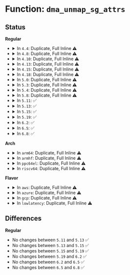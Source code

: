 # Function: <code>dma_unmap_sg_attrs</code>

## Status
<b>Regular</b>
<ul>
<li>
<details>
<summary>In <code>4.4</code>: Duplicate, Full Inline ⚠️</summary>

**Collision:** Static Duplication

**Inline:** Full

**Transformation:** False

**Instances:**

```
In drivers/char/agp/intel-gtt.c (ffffffff81521ff7)
Location: include/asm-generic/dma-mapping-common.h:65
Inline: True
```
```
In drivers/scsi/scsi_lib_dma.c (ffffffff815b18b4)
Location: include/asm-generic/dma-mapping-common.h:65
Inline: True
Inline callers:
  - drivers/scsi/scsi_lib_dma.c:scsi_dma_unmap
```
```
In drivers/ata/libata-core.c (ffffffff815cabc0)
Location: include/asm-generic/dma-mapping-common.h:65
Inline: True
Inline callers:
  - drivers/ata/libata-core.c:ata_sg_clean
```
```
In drivers/spi/spi.c (ffffffff815e711e)
Location: include/asm-generic/dma-mapping-common.h:65
Inline: True
```
```
In drivers/usb/core/hcd.c (ffffffff8160ccfa)
Location: include/asm-generic/dma-mapping-common.h:65
Inline: True
Inline callers:
  - drivers/usb/core/hcd.c:usb_hcd_unmap_urb_for_dma
```
</details>
</li>
<li>
<details>
<summary>In <code>4.8</code>: Duplicate, Full Inline ⚠️</summary>

**Collision:** Static Duplication

**Inline:** Full

**Transformation:** False

**Instances:**

```
In drivers/char/agp/intel-gtt.c (ffffffff81574e2f)
Location: include/linux/dma-mapping.h:223
Inline: True
```
```
In drivers/scsi/scsi_lib_dma.c (ffffffff81609c44)
Location: include/linux/dma-mapping.h:223
Inline: True
Inline callers:
  - drivers/scsi/scsi_lib_dma.c:scsi_dma_unmap
```
```
In drivers/ata/libata-core.c (ffffffff81623400)
Location: include/linux/dma-mapping.h:223
Inline: True
Inline callers:
  - drivers/ata/libata-core.c:ata_sg_clean
```
```
In drivers/spi/spi.c (ffffffff81645a4e)
Location: include/linux/dma-mapping.h:223
Inline: True
```
```
In drivers/usb/core/hcd.c (ffffffff8166c875)
Location: include/linux/dma-mapping.h:223
Inline: True
Inline callers:
  - drivers/usb/core/hcd.c:usb_hcd_unmap_urb_for_dma
```
</details>
</li>
<li>
<details>
<summary>In <code>4.10</code>: Duplicate, Full Inline ⚠️</summary>

**Collision:** Static Duplication

**Inline:** Full

**Transformation:** False

**Instances:**

```
In drivers/char/agp/intel-gtt.c (ffffffff815a149f)
Location: include/linux/dma-mapping.h:234
Inline: True
```
```
In drivers/scsi/scsi_lib_dma.c (ffffffff81639524)
Location: include/linux/dma-mapping.h:234
Inline: True
Inline callers:
  - drivers/scsi/scsi_lib_dma.c:scsi_dma_unmap
```
```
In drivers/ata/libata-core.c (ffffffff81653f80)
Location: include/linux/dma-mapping.h:234
Inline: True
Inline callers:
  - drivers/ata/libata-core.c:ata_sg_clean
```
```
In drivers/spi/spi.c (ffffffff8167684e)
Location: include/linux/dma-mapping.h:234
Inline: True
```
```
In drivers/usb/core/hcd.c (ffffffff8169a575)
Location: include/linux/dma-mapping.h:234
Inline: True
Inline callers:
  - drivers/usb/core/hcd.c:usb_hcd_unmap_urb_for_dma
```
</details>
</li>
<li>
<details>
<summary>In <code>4.13</code>: Duplicate, Full Inline ⚠️</summary>

**Collision:** Static Duplication

**Inline:** Full

**Transformation:** False

**Instances:**

```
In drivers/char/agp/intel-gtt.c (ffffffff815b50bf)
Location: include/linux/dma-mapping.h:277
Inline: True
```
```
In drivers/scsi/scsi_lib_dma.c (ffffffff8164e08c)
Location: include/linux/dma-mapping.h:277
Inline: True
Inline callers:
  - drivers/scsi/scsi_lib_dma.c:scsi_dma_unmap
```
```
In drivers/ata/libata-core.c (ffffffff816688c1)
Location: include/linux/dma-mapping.h:277
Inline: True
Inline callers:
  - drivers/ata/libata-core.c:__ata_qc_complete
```
```
In drivers/spi/spi.c (ffffffff8168af4f)
Location: include/linux/dma-mapping.h:277
Inline: True
```
```
In drivers/usb/core/hcd.c (ffffffff816af7e7)
Location: include/linux/dma-mapping.h:277
Inline: True
Inline callers:
  - drivers/usb/core/hcd.c:usb_hcd_unmap_urb_for_dma
```
</details>
</li>
<li>
<details>
<summary>In <code>4.15</code>: Duplicate, Full Inline ⚠️</summary>

**Collision:** Static Duplication

**Inline:** Full

**Transformation:** False

**Instances:**

```
In drivers/char/agp/intel-gtt.c (ffffffff8161bd64)
Location: include/linux/dma-mapping.h:276
Inline: True
```
```
In drivers/scsi/scsi_lib_dma.c (ffffffff816b7380)
Location: include/linux/dma-mapping.h:276
Inline: True
Inline callers:
  - drivers/scsi/scsi_lib_dma.c:scsi_dma_unmap
```
```
In drivers/ata/libata-core.c (ffffffff816d1f47)
Location: include/linux/dma-mapping.h:276
Inline: True
Inline callers:
  - drivers/ata/libata-core.c:__ata_qc_complete
```
```
In drivers/spi/spi.c (ffffffff816f48bf)
Location: include/linux/dma-mapping.h:276
Inline: True
```
```
In drivers/usb/core/hcd.c (ffffffff8171ae49)
Location: include/linux/dma-mapping.h:276
Inline: True
Inline callers:
  - drivers/usb/core/hcd.c:usb_hcd_unmap_urb_for_dma
```
</details>
</li>
<li>
<details>
<summary>In <code>4.18</code>: Duplicate, Full Inline ⚠️</summary>

**Collision:** Static Duplication

**Inline:** Full

**Transformation:** False

**Instances:**

```
In drivers/char/agp/intel-gtt.c (ffffffff81655a08)
Location: include/linux/dma-mapping.h:276
Inline: True
```
```
In drivers/scsi/scsi_lib_dma.c (ffffffff816f3678)
Location: include/linux/dma-mapping.h:276
Inline: True
Inline callers:
  - drivers/scsi/scsi_lib_dma.c:scsi_dma_unmap
```
```
In drivers/ata/libata-core.c (ffffffff8170e678)
Location: include/linux/dma-mapping.h:276
Inline: True
Inline callers:
  - drivers/ata/libata-core.c:__ata_qc_complete
```
```
In drivers/spi/spi.c (ffffffff8173297d)
Location: include/linux/dma-mapping.h:276
Inline: True
Inline callers:
  - drivers/spi/spi.c:spi_unmap_buf
```
```
In drivers/usb/core/hcd.c (ffffffff81759b2e)
Location: include/linux/dma-mapping.h:276
Inline: True
Inline callers:
  - drivers/usb/core/hcd.c:usb_hcd_unmap_urb_for_dma
```
</details>
</li>
<li>
<details>
<summary>In <code>5.0</code>: Duplicate, Full Inline ⚠️</summary>

**Collision:** Static Duplication

**Inline:** Full

**Transformation:** False

**Instances:**

```
In drivers/char/agp/intel-gtt.c (ffffffff81673c0c)
Location: include/linux/dma-mapping.h:331
Inline: True
```
```
In drivers/scsi/scsi_lib_dma.c (ffffffff81716062)
Location: include/linux/dma-mapping.h:331
Inline: True
Inline callers:
  - drivers/scsi/scsi_lib_dma.c:scsi_dma_unmap
```
```
In drivers/ata/libata-core.c (ffffffff81730af8)
Location: include/linux/dma-mapping.h:331
Inline: True
Inline callers:
  - drivers/ata/libata-core.c:__ata_qc_complete
```
```
In drivers/spi/spi.c (ffffffff8175539b)
Location: include/linux/dma-mapping.h:331
Inline: True
Inline callers:
  - drivers/spi/spi.c:spi_unmap_buf
```
```
In drivers/usb/core/hcd.c (ffffffff8177e1ab)
Location: include/linux/dma-mapping.h:331
Inline: True
Inline callers:
  - drivers/usb/core/hcd.c:usb_hcd_unmap_urb_for_dma
```
</details>
</li>
<li>
<details>
<summary>In <code>5.3</code>: Duplicate, Full Inline ⚠️</summary>

**Collision:** Static Duplication

**Inline:** Full

**Transformation:** False

**Instances:**

```
In drivers/char/agp/intel-gtt.c (ffffffff816a96cc)
Location: include/linux/dma-mapping.h:333
Inline: True
```
```
In drivers/dma-buf/udmabuf.c (ffffffff81746ac1)
Location: include/linux/dma-mapping.h:333
Inline: True
Inline callers:
  - drivers/dma-buf/udmabuf.c:unmap_udmabuf
```
```
In drivers/scsi/scsi_lib_dma.c (ffffffff8175183f)
Location: include/linux/dma-mapping.h:333
Inline: True
Inline callers:
  - drivers/scsi/scsi_lib_dma.c:scsi_dma_unmap
```
```
In drivers/ata/libata-core.c (ffffffff8176c265)
Location: include/linux/dma-mapping.h:333
Inline: True
Inline callers:
  - drivers/ata/libata-core.c:__ata_qc_complete
```
```
In drivers/spi/spi.c (ffffffff817914a0)
Location: include/linux/dma-mapping.h:333
Inline: True
Inline callers:
  - drivers/spi/spi.c:spi_unmap_buf
```
```
In drivers/usb/core/hcd.c (ffffffff817bc714)
Location: include/linux/dma-mapping.h:333
Inline: True
Inline callers:
  - drivers/usb/core/hcd.c:usb_hcd_unmap_urb_for_dma
```
</details>
</li>
<li>
<details>
<summary>In <code>5.4</code>: Duplicate, Full Inline ⚠️</summary>

**Collision:** Static Duplication

**Inline:** Full

**Transformation:** False

**Instances:**

```
In drivers/char/agp/intel-gtt.c (ffffffff816cc40c)
Location: include/linux/dma-mapping.h:326
Inline: True
```
```
In drivers/dma-buf/udmabuf.c (ffffffff8176ac11)
Location: include/linux/dma-mapping.h:326
Inline: True
Inline callers:
  - drivers/dma-buf/udmabuf.c:unmap_udmabuf
```
```
In drivers/scsi/scsi_lib_dma.c (ffffffff81775abf)
Location: include/linux/dma-mapping.h:326
Inline: True
Inline callers:
  - drivers/scsi/scsi_lib_dma.c:scsi_dma_unmap
```
```
In drivers/ata/libata-core.c (ffffffff817902d5)
Location: include/linux/dma-mapping.h:326
Inline: True
Inline callers:
  - drivers/ata/libata-core.c:__ata_qc_complete
```
```
In drivers/spi/spi.c (ffffffff817b50a0)
Location: include/linux/dma-mapping.h:326
Inline: True
Inline callers:
  - drivers/spi/spi.c:spi_unmap_buf
```
```
In drivers/usb/core/hcd.c (ffffffff817ecf34)
Location: include/linux/dma-mapping.h:326
Inline: True
Inline callers:
  - drivers/usb/core/hcd.c:usb_hcd_unmap_urb_for_dma
```
</details>
</li>
<li>
<details>
<summary>In <code>5.8</code>: Duplicate, Full Inline ⚠️</summary>

**Collision:** Static Duplication

**Inline:** Full

**Transformation:** False

**Instances:**

```
In drivers/char/agp/intel-gtt.c (ffffffff81780eb0)
Location: include/linux/dma-mapping.h:326
Inline: True
Inline callers:
  - drivers/char/agp/intel-gtt.c:intel_gtt_unmap_memory
```
```
In drivers/dma-buf/heaps/heap-helpers.c (ffffffff8182a4fa)
Location: include/linux/dma-mapping.h:326
Inline: True
Inline callers:
  - drivers/dma-buf/heaps/heap-helpers.c:dma_heap_unmap_dma_buf
```
```
In drivers/dma-buf/udmabuf.c (ffffffff8182d010)
Location: include/linux/dma-mapping.h:326
Inline: True
Inline callers:
  - drivers/dma-buf/udmabuf.c:release_udmabuf
  - drivers/dma-buf/udmabuf.c:unmap_udmabuf
```
```
In drivers/scsi/scsi_lib_dma.c (ffffffff818389df)
Location: include/linux/dma-mapping.h:326
Inline: True
Inline callers:
  - drivers/scsi/scsi_lib_dma.c:scsi_dma_unmap
```
```
In drivers/ata/libata-core.c (ffffffff81854f65)
Location: include/linux/dma-mapping.h:326
Inline: True
Inline callers:
  - drivers/ata/libata-core.c:__ata_qc_complete
```
```
In drivers/spi/spi.c (ffffffff8187bc92)
Location: include/linux/dma-mapping.h:326
Inline: True
Inline callers:
  - drivers/spi/spi.c:spi_unmap_buf
```
```
In drivers/usb/core/hcd.c (ffffffff818bc254)
Location: include/linux/dma-mapping.h:326
Inline: True
Inline callers:
  - drivers/usb/core/hcd.c:usb_hcd_unmap_urb_for_dma
```
</details>
</li>
<li>
<details>
<summary>In <code>5.11</code>: ✅</summary>

```c
void dma_unmap_sg_attrs(struct device *dev, struct scatterlist *sg, int nents, enum dma_data_direction dir, long unsigned int attrs);
```

**Collision:** Unique Global

**Inline:** No

**Transformation:** False

**Instances:**

```
In kernel/dma/mapping.c (ffffffff81137590)
Location: kernel/dma/mapping.c:205
Inline: False
Direct callers:
  - drivers/dma-buf/heaps/system_heap.c:system_heap_unmap_dma_buf
  - drivers/dma-buf/udmabuf.c:release_udmabuf
  - drivers/dma-buf/udmabuf.c:unmap_udmabuf
  - drivers/scsi/scsi_lib_dma.c:scsi_dma_unmap
  - drivers/ata/libata-core.c:__ata_qc_complete
  - drivers/spi/spi.c:spi_map_msg
  - drivers/usb/core/hcd.c:usb_hcd_unmap_urb_for_dma
```
**Symbols:**

```
ffffffff81137590-ffffffff811375d4: dma_unmap_sg_attrs (STB_GLOBAL)
```
</details>
</li>
<li>
<details>
<summary>In <code>5.13</code>: ✅</summary>

```c
void dma_unmap_sg_attrs(struct device *dev, struct scatterlist *sg, int nents, enum dma_data_direction dir, long unsigned int attrs);
```

**Collision:** Unique Global

**Inline:** No

**Transformation:** False

**Instances:**

```
In kernel/dma/mapping.c (ffffffff81138330)
Location: kernel/dma/mapping.c:207
Inline: False
Direct callers:
  - drivers/dma-buf/heaps/system_heap.c:system_heap_unmap_dma_buf
  - drivers/dma-buf/udmabuf.c:release_udmabuf
  - drivers/dma-buf/udmabuf.c:unmap_udmabuf
  - drivers/scsi/scsi_lib_dma.c:scsi_dma_unmap
  - drivers/ata/libata-core.c:__ata_qc_complete
  - drivers/spi/spi.c:spi_map_msg
  - drivers/usb/core/hcd.c:usb_hcd_unmap_urb_for_dma
```
**Symbols:**

```
ffffffff81138330-ffffffff81138374: dma_unmap_sg_attrs (STB_GLOBAL)
```
</details>
</li>
<li>
<details>
<summary>In <code>5.15</code>: ✅</summary>

```c
void dma_unmap_sg_attrs(struct device *dev, struct scatterlist *sg, int nents, enum dma_data_direction dir, long unsigned int attrs);
```

**Collision:** Unique Global

**Inline:** No

**Transformation:** False

**Instances:**

```
In kernel/dma/mapping.c (ffffffff8115b180)
Location: kernel/dma/mapping.c:272
Inline: False
Direct callers:
  - drivers/dma-buf/heaps/system_heap.c:system_heap_unmap_dma_buf
  - drivers/dma-buf/udmabuf.c:release_udmabuf
  - drivers/dma-buf/udmabuf.c:unmap_udmabuf
  - drivers/scsi/scsi_lib_dma.c:scsi_dma_unmap
  - drivers/ata/libata-core.c:__ata_qc_complete
  - drivers/spi/spi.c:spi_map_msg
  - drivers/usb/core/hcd.c:usb_hcd_unmap_urb_for_dma
```
**Symbols:**

```
ffffffff8115b180-ffffffff8115b1c4: dma_unmap_sg_attrs (STB_GLOBAL)
```
</details>
</li>
<li>
<details>
<summary>In <code>5.19</code>: ✅</summary>

```c
void dma_unmap_sg_attrs(struct device *dev, struct scatterlist *sg, int nents, enum dma_data_direction dir, long unsigned int attrs);
```

**Collision:** Unique Global

**Inline:** No

**Transformation:** False

**Instances:**

```
In kernel/dma/mapping.c (ffffffff81184b20)
Location: kernel/dma/mapping.c:272
Inline: False
Direct callers:
  - drivers/dma-buf/heaps/system_heap.c:system_heap_unmap_dma_buf
  - drivers/dma-buf/udmabuf.c:release_udmabuf
  - drivers/dma-buf/udmabuf.c:unmap_udmabuf
  - drivers/scsi/scsi_lib_dma.c:scsi_dma_unmap
  - drivers/ata/libata-core.c:__ata_qc_complete
  - drivers/spi/spi.c:spi_map_msg
  - drivers/usb/core/hcd.c:usb_hcd_unmap_urb_for_dma
```
**Symbols:**

```
ffffffff81184b20-ffffffff81184b86: dma_unmap_sg_attrs (STB_GLOBAL)
```
</details>
</li>
<li>
<details>
<summary>In <code>6.2</code>: ✅</summary>

```c
void dma_unmap_sg_attrs(struct device *dev, struct scatterlist *sg, int nents, enum dma_data_direction dir, long unsigned int attrs);
```

**Collision:** Unique Global

**Inline:** No

**Transformation:** False

**Instances:**

```
In kernel/dma/mapping.c (ffffffff811c01c0)
Location: kernel/dma/mapping.c:279
Inline: False
Direct callers:
  - drivers/dma-buf/heaps/system_heap.c:system_heap_unmap_dma_buf
  - drivers/dma-buf/udmabuf.c:release_udmabuf
  - drivers/dma-buf/udmabuf.c:unmap_udmabuf
  - drivers/scsi/scsi_lib_dma.c:scsi_dma_unmap
  - drivers/ata/libata-core.c:__ata_qc_complete
  - drivers/spi/spi.c:spi_map_msg
  - drivers/spi/spi.c:spi_unmap_buf
  - drivers/usb/core/hcd.c:usb_hcd_unmap_urb_for_dma
```
**Symbols:**

```
ffffffff811c01c0-ffffffff811c0226: dma_unmap_sg_attrs (STB_GLOBAL)
```
</details>
</li>
<li>
<details>
<summary>In <code>6.5</code>: ✅</summary>

```c
void dma_unmap_sg_attrs(struct device *dev, struct scatterlist *sg, int nents, enum dma_data_direction dir, long unsigned int attrs);
```

**Collision:** Unique Global

**Inline:** No

**Transformation:** False

**Instances:**

```
In kernel/dma/mapping.c (ffffffff811d2ca0)
Location: kernel/dma/mapping.c:283
Inline: False
Direct callers:
  - drivers/dma-buf/heaps/system_heap.c:system_heap_unmap_dma_buf
  - drivers/dma-buf/udmabuf.c:release_udmabuf
  - drivers/dma-buf/udmabuf.c:unmap_udmabuf
  - drivers/scsi/scsi_lib_dma.c:scsi_dma_unmap
  - drivers/ata/libata-core.c:__ata_qc_complete
  - drivers/spi/spi.c:spi_map_msg
  - drivers/spi/spi.c:spi_unmap_buf
  - drivers/usb/core/hcd.c:usb_hcd_unmap_urb_for_dma
```
**Symbols:**

```
ffffffff811d2ca0-ffffffff811d2d06: dma_unmap_sg_attrs (STB_GLOBAL)
```
</details>
</li>
<li>
<details>
<summary>In <code>6.8</code>: ✅</summary>

```c
void dma_unmap_sg_attrs(struct device *dev, struct scatterlist *sg, int nents, enum dma_data_direction dir, long unsigned int attrs);
```

**Collision:** Unique Global

**Inline:** No

**Transformation:** False

**Instances:**

```
In kernel/dma/mapping.c (ffffffff811e7920)
Location: kernel/dma/mapping.c:283
Inline: False
Direct callers:
  - drivers/dma-buf/heaps/system_heap.c:system_heap_unmap_dma_buf
  - drivers/dma-buf/udmabuf.c:release_udmabuf
  - drivers/dma-buf/udmabuf.c:unmap_udmabuf
  - drivers/scsi/scsi_lib_dma.c:scsi_dma_unmap
  - drivers/ata/libata-core.c:__ata_qc_complete
  - drivers/gpu/drm/drm_gem_shmem_helper.c:drm_gem_shmem_purge
  - drivers/gpu/drm/drm_gem_shmem_helper.c:drm_gem_shmem_free
  - drivers/spi/spi.c:spi_map_msg
  - drivers/spi/spi.c:spi_unmap_buf
  - drivers/usb/core/hcd.c:usb_hcd_unmap_urb_for_dma
```
**Symbols:**

```
ffffffff811e7920-ffffffff811e7986: dma_unmap_sg_attrs (STB_GLOBAL)
```
</details>
</li>
</ul>
<b>Arch</b>
<ul>
<li>
<details>
<summary>In <code>arm64</code>: Duplicate, Full Inline ⚠️</summary>

**Collision:** Static Duplication

**Inline:** Full

**Transformation:** False

**Instances:**

```
In drivers/tty/serial/amba-pl011.c (ffff8000108962b4)
Location: include/linux/dma-mapping.h:326
Inline: True
Inline callers:
  - drivers/tty/serial/amba-pl011.c:pl011_shutdown
  - drivers/tty/serial/amba-pl011.c:pl011_dma_tx_refill
  - drivers/tty/serial/amba-pl011.c:pl011_dma_tx_callback
```
```
In drivers/tty/serial/imx.c (ffff80001089c86c)
Location: include/linux/dma-mapping.h:326
Inline: True
Inline callers:
  - drivers/tty/serial/imx.c:imx_uart_flush_buffer
  - drivers/tty/serial/imx.c:imx_uart_shutdown
  - drivers/tty/serial/imx.c:imx_uart_shutdown
  - drivers/tty/serial/imx.c:imx_uart_dma_tx
  - drivers/tty/serial/imx.c:imx_uart_dma_tx_callback
```
```
In drivers/dma-buf/udmabuf.c (ffff80001096c740)
Location: include/linux/dma-mapping.h:326
Inline: True
Inline callers:
  - drivers/dma-buf/udmabuf.c:unmap_udmabuf
```
```
In drivers/scsi/scsi_lib_dma.c (ffff80001097a25c)
Location: include/linux/dma-mapping.h:326
Inline: True
Inline callers:
  - drivers/scsi/scsi_lib_dma.c:scsi_dma_unmap
```
```
In drivers/ata/libata-core.c (ffff800010999f30)
Location: include/linux/dma-mapping.h:326
Inline: True
Inline callers:
  - drivers/ata/libata-core.c:__ata_qc_complete
```
```
In drivers/spi/spi.c (ffff8000109c87b8)
Location: include/linux/dma-mapping.h:326
Inline: True
Inline callers:
  - drivers/spi/spi.c:spi_unmap_buf
```
```
In drivers/usb/core/hcd.c (ffff800010a1bf9c)
Location: include/linux/dma-mapping.h:326
Inline: True
Inline callers:
  - drivers/usb/core/hcd.c:usb_hcd_unmap_urb_for_dma
```
```
In drivers/mmc/host/mmci.c (ffff800010b459ec)
Location: include/linux/dma-mapping.h:326
Inline: True
Inline callers:
  - drivers/mmc/host/mmci.c:_mmci_dmae_prep_data
```
```
In drivers/mmc/host/mmci_stm32_sdmmc.c (ffff800010b483e0)
Location: include/linux/dma-mapping.h:326
Inline: True
Inline callers:
  - drivers/mmc/host/mmci_stm32_sdmmc.c:sdmmc_idma_unprep_data
```
</details>
</li>
<li>
<details>
<summary>In <code>armhf</code>: Duplicate, Full Inline ⚠️</summary>

**Collision:** Static Duplication

**Inline:** Full

**Transformation:** False

**Instances:**

```
In drivers/tty/serial/amba-pl011.c (c099246c)
Location: include/linux/dma-mapping.h:326
Inline: True
Inline callers:
  - drivers/tty/serial/amba-pl011.c:pl011_shutdown
  - drivers/tty/serial/amba-pl011.c:pl011_dma_tx_refill
  - drivers/tty/serial/amba-pl011.c:pl011_dma_tx_callback
```
```
In drivers/tty/serial/imx.c (c09975dc)
Location: include/linux/dma-mapping.h:326
Inline: True
Inline callers:
  - drivers/tty/serial/imx.c:imx_uart_flush_buffer
  - drivers/tty/serial/imx.c:imx_uart_shutdown
  - drivers/tty/serial/imx.c:imx_uart_shutdown
  - drivers/tty/serial/imx.c:imx_uart_dma_tx
  - drivers/tty/serial/imx.c:imx_uart_dma_tx_callback
```
```
In drivers/dma-buf/udmabuf.c (c0a422a8)
Location: include/linux/dma-mapping.h:326
Inline: True
Inline callers:
  - drivers/dma-buf/udmabuf.c:unmap_udmabuf
```
```
In drivers/scsi/scsi_lib_dma.c (c0a4da88)
Location: include/linux/dma-mapping.h:326
Inline: True
Inline callers:
  - drivers/scsi/scsi_lib_dma.c:scsi_dma_unmap
```
```
In drivers/ata/libata-core.c (c0a69f68)
Location: include/linux/dma-mapping.h:326
Inline: True
Inline callers:
  - drivers/ata/libata-core.c:__ata_qc_complete
```
```
In drivers/mtd/nand/raw/omap2.c (c0aac6f8)
Location: include/linux/dma-mapping.h:326
Inline: True
Inline callers:
  - drivers/mtd/nand/raw/omap2.c:omap_write_buf_dma_pref
  - drivers/mtd/nand/raw/omap2.c:omap_write_buf_dma_pref
  - drivers/mtd/nand/raw/omap2.c:omap_read_buf_dma_pref
  - drivers/mtd/nand/raw/omap2.c:omap_read_buf_dma_pref
```
```
In drivers/spi/spi.c (c0ab23ec)
Location: include/linux/dma-mapping.h:326
Inline: True
Inline callers:
  - drivers/spi/spi.c:spi_unmap_buf
```
```
In drivers/usb/core/hcd.c (c0af3ce4)
Location: include/linux/dma-mapping.h:326
Inline: True
Inline callers:
  - drivers/usb/core/hcd.c:usb_hcd_unmap_urb_for_dma
```
```
In drivers/usb/gadget/udc/core.c (c0b73c64)
Location: include/linux/dma-mapping.h:326
Inline: True
```
```
In drivers/mmc/host/mmci.c (c0c1f8f8)
Location: include/linux/dma-mapping.h:326
Inline: True
Inline callers:
  - drivers/mmc/host/mmci.c:_mmci_dmae_prep_data
  - drivers/mmc/host/mmci.c:mmci_dma_unmap
```
```
In drivers/mmc/host/mmci_stm32_sdmmc.c (c0c21938)
Location: include/linux/dma-mapping.h:326
Inline: True
Inline callers:
  - drivers/mmc/host/mmci_stm32_sdmmc.c:sdmmc_idma_unprep_data
```
```
In drivers/mmc/host/sdhci.c (c0c22d20)
Location: include/linux/dma-mapping.h:326
Inline: True
Inline callers:
  - drivers/mmc/host/sdhci.c:sdhci_request_done
  - drivers/mmc/host/sdhci.c:sdhci_post_req
```
```
In drivers/mmc/host/omap_hsmmc.c (c0c2c300)
Location: include/linux/dma-mapping.h:326
Inline: True
Inline callers:
  - drivers/mmc/host/omap_hsmmc.c:omap_hsmmc_post_req
  - drivers/mmc/host/omap_hsmmc.c:omap_hsmmc_dma_callback
```
```
In drivers/mmc/host/cqhci.c (c0c30ec0)
Location: include/linux/dma-mapping.h:326
Inline: True
Inline callers:
  - drivers/mmc/host/cqhci.c:cqhci_post_req
```
</details>
</li>
<li>
<details>
<summary>In <code>ppc64el</code>: Duplicate, Full Inline ⚠️</summary>

**Collision:** Static Duplication

**Inline:** Full

**Transformation:** False

**Instances:**

```
In drivers/dma-buf/udmabuf.c (c000000000a2580c)
Location: include/linux/dma-mapping.h:326
Inline: True
Inline callers:
  - drivers/dma-buf/udmabuf.c:unmap_udmabuf
```
```
In drivers/scsi/scsi_lib_dma.c (c000000000a348e0)
Location: include/linux/dma-mapping.h:326
Inline: True
Inline callers:
  - drivers/scsi/scsi_lib_dma.c:scsi_dma_unmap
```
```
In drivers/ata/libata-core.c (c000000000a5d254)
Location: include/linux/dma-mapping.h:326
Inline: True
Inline callers:
  - drivers/ata/libata-core.c:__ata_qc_complete
```
```
In drivers/spi/spi.c (c000000000a8a1b4)
Location: include/linux/dma-mapping.h:326
Inline: True
Inline callers:
  - drivers/spi/spi.c:spi_unmap_buf
```
```
In drivers/usb/core/hcd.c (c000000000ad5c68)
Location: include/linux/dma-mapping.h:326
Inline: True
Inline callers:
  - drivers/usb/core/hcd.c:usb_hcd_unmap_urb_for_dma
```
</details>
</li>
<li>
<details>
<summary>In <code>riscv64</code>: Duplicate, Full Inline ⚠️</summary>

**Collision:** Static Duplication

**Inline:** Full

**Transformation:** False

**Instances:**

```
In drivers/dma-buf/udmabuf.c (ffffffe0005d7682)
Location: include/linux/dma-mapping.h:326
Inline: True
Inline callers:
  - drivers/dma-buf/udmabuf.c:unmap_udmabuf
```
```
In drivers/scsi/scsi_lib_dma.c (ffffffe0005e1396)
Location: include/linux/dma-mapping.h:326
Inline: True
Inline callers:
  - drivers/scsi/scsi_lib_dma.c:scsi_dma_unmap
```
```
In drivers/ata/libata-core.c (ffffffe0005fa93a)
Location: include/linux/dma-mapping.h:326
Inline: True
Inline callers:
  - drivers/ata/libata-core.c:__ata_qc_complete
```
```
In drivers/spi/spi.c (ffffffe000618c06)
Location: include/linux/dma-mapping.h:326
Inline: True
Inline callers:
  - drivers/spi/spi.c:spi_unmap_buf
```
```
In drivers/usb/core/hcd.c (ffffffe000640190)
Location: include/linux/dma-mapping.h:326
Inline: True
Inline callers:
  - drivers/usb/core/hcd.c:usb_hcd_unmap_urb_for_dma
```
</details>
</li>
</ul>
<b>Flavor</b>
<ul>
<li>
<details>
<summary>In <code>aws</code>: Duplicate, Full Inline ⚠️</summary>

**Collision:** Static Duplication

**Inline:** Full

**Transformation:** False

**Instances:**

```
In drivers/char/agp/intel-gtt.c (ffffffff81691e5c)
Location: include/linux/dma-mapping.h:326
Inline: True
```
```
In drivers/dma-buf/udmabuf.c (ffffffff8171f301)
Location: include/linux/dma-mapping.h:326
Inline: True
Inline callers:
  - drivers/dma-buf/udmabuf.c:unmap_udmabuf
```
```
In drivers/scsi/scsi_lib_dma.c (ffffffff8172a1af)
Location: include/linux/dma-mapping.h:326
Inline: True
Inline callers:
  - drivers/scsi/scsi_lib_dma.c:scsi_dma_unmap
```
```
In drivers/nvme/host/pci.c (ffffffff8174d657)
Location: include/linux/dma-mapping.h:326
Inline: True
Inline callers:
  - drivers/nvme/host/pci.c:nvme_unmap_data
```
```
In drivers/ata/libata-core.c (ffffffff81755445)
Location: include/linux/dma-mapping.h:326
Inline: True
Inline callers:
  - drivers/ata/libata-core.c:__ata_qc_complete
```
```
In drivers/spi/spi.c (ffffffff81779b80)
Location: include/linux/dma-mapping.h:326
Inline: True
Inline callers:
  - drivers/spi/spi.c:spi_unmap_buf
```
```
In drivers/usb/core/hcd.c (ffffffff817a5314)
Location: include/linux/dma-mapping.h:326
Inline: True
Inline callers:
  - drivers/usb/core/hcd.c:usb_hcd_unmap_urb_for_dma
```
</details>
</li>
<li>
<details>
<summary>In <code>azure</code>: Duplicate, Full Inline ⚠️</summary>

**Collision:** Static Duplication

**Inline:** Full

**Transformation:** False

**Instances:**

```
In drivers/char/agp/intel-gtt.c (ffffffff8166f84c)
Location: include/linux/dma-mapping.h:326
Inline: True
```
```
In drivers/dma-buf/udmabuf.c (ffffffff816f8731)
Location: include/linux/dma-mapping.h:326
Inline: True
Inline callers:
  - drivers/dma-buf/udmabuf.c:unmap_udmabuf
```
```
In drivers/scsi/scsi_lib_dma.c (ffffffff817035cf)
Location: include/linux/dma-mapping.h:326
Inline: True
Inline callers:
  - drivers/scsi/scsi_lib_dma.c:scsi_dma_unmap
```
```
In drivers/nvme/host/pci.c (ffffffff8172d4f7)
Location: include/linux/dma-mapping.h:326
Inline: True
Inline callers:
  - drivers/nvme/host/pci.c:nvme_unmap_data
```
```
In drivers/ata/libata-core.c (ffffffff817352e5)
Location: include/linux/dma-mapping.h:326
Inline: True
Inline callers:
  - drivers/ata/libata-core.c:__ata_qc_complete
```
```
In drivers/spi/spi.c (ffffffff81759930)
Location: include/linux/dma-mapping.h:326
Inline: True
Inline callers:
  - drivers/spi/spi.c:spi_unmap_buf
```
```
In drivers/usb/core/hcd.c (ffffffff81796e24)
Location: include/linux/dma-mapping.h:326
Inline: True
Inline callers:
  - drivers/usb/core/hcd.c:usb_hcd_unmap_urb_for_dma
```
</details>
</li>
<li>
<details>
<summary>In <code>gcp</code>: Duplicate, Full Inline ⚠️</summary>

**Collision:** Static Duplication

**Inline:** Full

**Transformation:** False

**Instances:**

```
In drivers/char/agp/intel-gtt.c (ffffffff816c00cc)
Location: include/linux/dma-mapping.h:326
Inline: True
```
```
In drivers/dma-buf/udmabuf.c (ffffffff8175e0d1)
Location: include/linux/dma-mapping.h:326
Inline: True
Inline callers:
  - drivers/dma-buf/udmabuf.c:unmap_udmabuf
```
```
In drivers/scsi/scsi_lib_dma.c (ffffffff81768f7f)
Location: include/linux/dma-mapping.h:326
Inline: True
Inline callers:
  - drivers/scsi/scsi_lib_dma.c:scsi_dma_unmap
```
```
In drivers/ata/libata-core.c (ffffffff81785155)
Location: include/linux/dma-mapping.h:326
Inline: True
Inline callers:
  - drivers/ata/libata-core.c:__ata_qc_complete
```
```
In drivers/spi/spi.c (ffffffff817a9f20)
Location: include/linux/dma-mapping.h:326
Inline: True
Inline callers:
  - drivers/spi/spi.c:spi_unmap_buf
```
```
In drivers/usb/core/hcd.c (ffffffff817e1db4)
Location: include/linux/dma-mapping.h:326
Inline: True
Inline callers:
  - drivers/usb/core/hcd.c:usb_hcd_unmap_urb_for_dma
```
</details>
</li>
<li>
<details>
<summary>In <code>lowlatency</code>: Duplicate, Full Inline ⚠️</summary>

**Collision:** Static Duplication

**Inline:** Full

**Transformation:** False

**Instances:**

```
In drivers/char/agp/intel-gtt.c (ffffffff816da69c)
Location: include/linux/dma-mapping.h:326
Inline: True
```
```
In drivers/dma-buf/udmabuf.c (ffffffff81779731)
Location: include/linux/dma-mapping.h:326
Inline: True
Inline callers:
  - drivers/dma-buf/udmabuf.c:unmap_udmabuf
```
```
In drivers/scsi/scsi_lib_dma.c (ffffffff817846ef)
Location: include/linux/dma-mapping.h:326
Inline: True
Inline callers:
  - drivers/scsi/scsi_lib_dma.c:scsi_dma_unmap
```
```
In drivers/ata/libata-core.c (ffffffff8179ef45)
Location: include/linux/dma-mapping.h:326
Inline: True
Inline callers:
  - drivers/ata/libata-core.c:__ata_qc_complete
```
```
In drivers/spi/spi.c (ffffffff817c3db0)
Location: include/linux/dma-mapping.h:326
Inline: True
Inline callers:
  - drivers/spi/spi.c:spi_unmap_buf
```
```
In drivers/usb/core/hcd.c (ffffffff817fc0a4)
Location: include/linux/dma-mapping.h:326
Inline: True
Inline callers:
  - drivers/usb/core/hcd.c:usb_hcd_unmap_urb_for_dma
```
</details>
</li>
</ul>

## Differences
<b>Regular</b>
<ul>
<li>
No changes between <code>5.11</code> and <code>5.13</code> ✅
</li>
<li>
No changes between <code>5.13</code> and <code>5.15</code> ✅
</li>
<li>
No changes between <code>5.15</code> and <code>5.19</code> ✅
</li>
<li>
No changes between <code>5.19</code> and <code>6.2</code> ✅
</li>
<li>
No changes between <code>6.2</code> and <code>6.5</code> ✅
</li>
<li>
No changes between <code>6.5</code> and <code>6.8</code> ✅
</li>
</ul>
